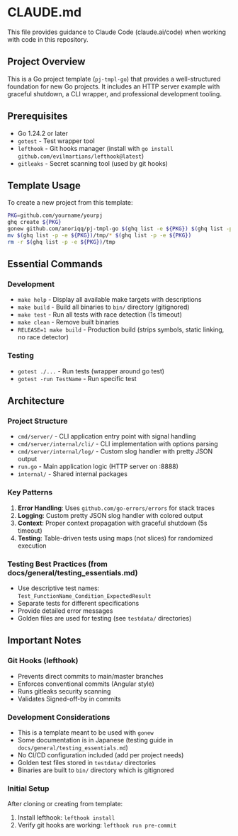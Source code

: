# CLAUDE.md

This file provides guidance to Claude Code (claude.ai/code) when working with code in this repository.

## Project Overview

This is a Go project template (`pj-tmpl-go`) that provides a well-structured foundation for new Go projects. It includes an HTTP server example with graceful shutdown, a CLI wrapper, and professional development tooling.

## Prerequisites

- Go 1.24.2 or later
- `gotest` - Test wrapper tool
- `lefthook` - Git hooks manager (install with `go install github.com/evilmartians/lefthook@latest`)
- `gitleaks` - Secret scanning tool (used by git hooks)

## Template Usage

To create a new project from this template:
```bash
PKG=github.com/yourname/yourpj
ghq create ${PKG}
gonew github.com/anoriqq/pj-tmpl-go $(ghq list -e ${PKG}) $(ghq list -p -e ${PKG})/tmp
mv $(ghq list -p -e ${PKG})/tmp/* $(ghq list -p -e ${PKG})
rm -r $(ghq list -p -e ${PKG})/tmp
```

## Essential Commands

### Development
- `make help` - Display all available make targets with descriptions
- `make build` - Build all binaries to `bin/` directory (gitignored)
- `make test` - Run all tests with race detection (1s timeout)
- `make clean` - Remove built binaries
- `RELEASE=1 make build` - Production build (strips symbols, static linking, no race detector)

### Testing
- `gotest ./...` - Run tests (wrapper around go test)
- `gotest -run TestName` - Run specific test

## Architecture

### Project Structure
- `cmd/server/` - CLI application entry point with signal handling
- `cmd/server/internal/cli/` - CLI implementation with options parsing
- `cmd/server/internal/log/` - Custom slog handler with pretty JSON output
- `run.go` - Main application logic (HTTP server on :8888)
- `internal/` - Shared internal packages

### Key Patterns
1. **Error Handling**: Uses `github.com/go-errors/errors` for stack traces
2. **Logging**: Custom pretty JSON slog handler with colored output
3. **Context**: Proper context propagation with graceful shutdown (5s timeout)
4. **Testing**: Table-driven tests using maps (not slices) for randomized execution

### Testing Best Practices (from docs/general/testing_essentials.md)
- Use descriptive test names: `Test_FunctionName_Condition_ExpectedResult`
- Separate tests for different specifications
- Provide detailed error messages
- Golden files are used for testing (see `testdata/` directories)

## Important Notes

### Git Hooks (lefthook)
- Prevents direct commits to main/master branches
- Enforces conventional commits (Angular style)
- Runs gitleaks security scanning
- Validates Signed-off-by in commits

### Development Considerations
- This is a template meant to be used with `gonew`
- Some documentation is in Japanese (testing guide in `docs/general/testing_essentials.md`)
- No CI/CD configuration included (add per project needs)
- Golden test files stored in `testdata/` directories
- Binaries are built to `bin/` directory which is gitignored

### Initial Setup
After cloning or creating from template:
1. Install lefthook: `lefthook install`
2. Verify git hooks are working: `lefthook run pre-commit`